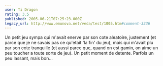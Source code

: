 ```yaml
---
user: Ti Dragon
rating: 3.5
published: 2005-06-21T07:25:23.000Z
legacy_url: http://www.emunova.net/veda/test/1005.htm#comment-3336
---
```

Un petit jeu sympa qui m'avait enerve par son cote aleatoire, justement (et parce que je ne savais pas ce qu'etait 'la fin' du jeu), mais qui m'avait plu par son cote tranquille (et aussi parce que, quand on est gamin, on aime un peu toucher a toute sorte de jeu). Un petit moment de detente. Parfois un peu lassant, mais bon...